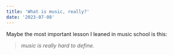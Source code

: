 ```yaml
---
title: 'What is music, really?'
date: '2023-07-08'
---
```


Maybe the most important lesson I leaned in music school is this:

> _music is really hard to define._

